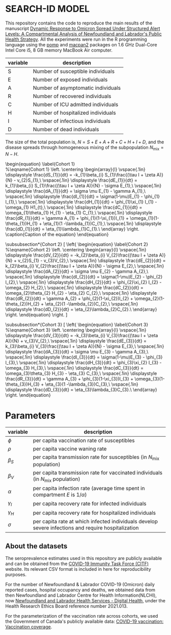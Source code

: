# SEARCH-ID MODEL

This repository contains the code to reproduce the main results of the manuscript [Dynamic Response to Omicron Spread Under Structured Alert Levels: A Compartmental Analysis of Newfoundland and Labrador's Public Health Strategy](https://). All the experiments were run in the R programming language using the [pomp](https://kingaa.github.io/pomp/install.html) and [macpan2](https://github.com/canmod/macpan2) packages on 1.6 GHz Dual-Core Intel Core i5, 8 GB memory MacBook Air computer.

| variable | description                        |
| -------- | ---------------------------------- |
| S        | Number of susceptible individuals  |
| E        | Number of exposed individuals      |
| A        | Number of asymptomatic individuals |
| R        | Number of recovered individuals    |
| C        | Number of ICU admitted individuals |
| H        | Number of hospitalized individuals |
| I        | Number of infectious individuals   |
| D        | Number of dead individuals         |


The size of the total population is,  $N = S + E + A  + R + C + H + I + D$, and the disease spreads through homogeneous mixing of the subpopulation $N_{\text{mix}}=N -H$.

\begin{equation} \label{Cohort 1} \
    %\eqname{Cohort 1} 
    \left.
    \centering
    \begin{array}{l}
    \vspace{.1in}
    \displaystyle \frac{dS_{1}}{dt} = -k_{1}\beta_{i} S_{1}\frac{(\tau I + \zeta A)}{N} - v_{2}S_{1},\\
    \vspace{.1in}
    \displaystyle \frac{dE_{1}}{dt} = k_{1}\beta_{i} S_{1}\frac{(\tau I + \zeta A)}{N} - \sigma E_{1},\\
    \vspace{.1in}
    \displaystyle \frac{dA_{1}}{dt} = \sigma \mu E_{1} - \gamma A_{1},\\
    \vspace{.1in}
    \displaystyle \frac{dI_{1}}{dt} = \sigma(1-\mu)E_{1} - \phi_{1} I_{1},\\
    \vspace{.1in}
    \displaystyle \frac{dH_{1}}{dt} = \phi_{1}\xi_{1} I_{1} - \omega_{1} H1_{t},\\
    \vspace{.1in}
    \displaystyle \frac{dC_{1}}{dt} = \omega_{1}\theta_{1} H_{1} - \eta_{1} C_{1},\\
    \vspace{.1in}
    \displaystyle \frac{dR_{1}}{dt} = \gamma A_{1} + \phi_{1}(1-\xi_{1})I_{1} + \omega_{1}(1-\theta_{1})H_{1} + \eta_{1}(1 -\lambda_{1})C_{1},\\
    \vspace{.1in}
    \displaystyle \frac{dD_{1}}{dt} = \eta_{1}\lambda_{1}C_{1}.\\
    \end{array}
    \right.
    \caption{Caption of the equation}
\end{equation}

\subsubsection*{Cohort 2}
\[
\left\{
\begin{equation} \label{Cohort 2} 
    %\eqname{Cohort 2}
    \left.
    \centering
    \begin{array}{l}
    \vspace{.1in}
    \displaystyle \frac{dV_{2}}{dt} = -k_{2}\beta_{i} V_{2}\frac{(\tau I + \zeta A)}{N} + v_{2}S_{1} - v_{3}V_{2},\\
    \vspace{.1in}
    \displaystyle \frac{dE_{2}}{dt} = k_{2}\beta_{i} V_{2}\frac{(\tau I + \zeta A)}{N} - \sigma E_{2},\\
    \vspace{.1in}
    \displaystyle \frac{dA_{2}}{dt} = \sigma \mu E_{2} - \gamma A_{2},\\
    \vspace{.1in}
    \displaystyle \frac{dI_{2}}{dt} = \sigma(1-\mu)E_{2} - \phi_{2} I_{2},\\
    \vspace{.1in}
    \displaystyle \frac{dH_{2}}{dt} = \phi_{2}\xi_{2} I_{2} - \omega_{2} H_{2},\\
    \vspace{.1in}
    \displaystyle \frac{dC_{2}}{dt} = \omega_{2}\theta_{2} H_{2} - \eta_{2} C_{2},\\
    \vspace{.1in}
    \displaystyle \frac{dR_{2}}{dt} = \gamma A_{2} + \phi_{2}(1-\xi_{2})I_{2} + \omega_{2}(1-\theta_{2})H_{2} + \eta_{2}(1 -\lambda_{2})C_{2},\\
    \vspace{.1in}
    \displaystyle \frac{dD_{2}}{dt} = \eta_{2}\lambda_{2}C_{2}.\\
    \end{array}
    \right.
\end{equation}
\right.
\]

\subsubsection*{Cohort 3}
\[
\left\{
\begin{equation} \label{Cohort 3} 
    %\eqname{Cohort 3}
    \left.
    \centering
    \begin{array}{l}
    \vspace{.1in}
    \displaystyle \frac{dV_{3}}{dt} = -k_{3}\beta_{i} V_{3}\frac{(\tau I + \zeta A)}{N} + v_{3}V_{2},\\
    \vspace{.1in}
    \displaystyle \frac{dE_{3}}{dt} = k_{3}\beta_{i} V_{3}\frac{(\tau I + \zeta A)}{N} - \sigma E_{3},\\
    \vspace{.1in}
    \displaystyle \frac{dA_{3}}{dt} = \sigma \mu E_{3} - \gamma A_{3},\\
    \vspace{.1in}
    \displaystyle \frac{dI_{3}}{dt} = \sigma(1-\mu)E_{3} - \phi_{3} I_{3},\\
    \vspace{.1in}
    \displaystyle \frac{dH_{3}}{dt} = \phi_{3}\xi_{2} I_{3} - \omega_{3} H_{3},\\
    \vspace{.1in}
    \displaystyle \frac{dC_{3}}{dt} = \omega_{3}\theta_{3} H_{3} - \eta_{3} C_{3},\\
    \vspace{.1in}
    \displaystyle \frac{dR_{3}}{dt} = \gamma A_{3} + \phi_{3}(1-\xi_{3})I_{3} + \omega_{3}(1-\theta_{3})H_{3} + \eta_{3}(1 -\lambda_{3})C_{3},\\
    \vspace{.1in}
    \displaystyle \frac{dD_{3}}{dt} = \eta_{3}\lambda_{3}C_{3}.\\
    \end{array}
    \right.
\end{equation}



# Parameters

| variable   | description                                                                                         |
| ---------- | --------------------------------------------------------------------------------------------------- |
| $\phi$     | per capita vaccination rate of susceptibles                                                         |
| $\rho$     | per capita vaccine waning rate                                                                      |
| $\beta_S$  | per capita transmission rate for susceptibles (in $N_{\text{mix}}$ population)                      |
| $\beta_V$  | per capita transmission rate for vaccinated individuals (in $N_{\text{mix}}$ population)            |
| $\alpha$   | per capita infection rate (average time spent in compartment $E$ is $1/\alpha$)                     |
| $\gamma_I$ | per capita recovery rate for infected  individuals                                                  |
| $\gamma_H$ | per capita recovery rate for hospitalized individuals                                               |
| $\sigma$   | per capita rate at which infected individuals develop severe infections and require hospitalization |



## About the datasets
The seroprevalence estimates used in this repository are publicly available and can be obtained from the [COVID-19 Immunity Task Force (CITF)](https://www.covid19immunitytaskforce.ca/seroprevalence-in-canada/) website. Its relevant CSV format is included in here for reproducibility purposes.

For the number of Newfoundland & Labrador COVID-19 (Omicron) daily reported cases, hospital occupancy and deaths, we obtained data from then Newfoundland and Labrador Centre for Health Information(NLCHI), now [Newfoundland and Labrador Health Services - Digital Health](https://nlhealthservices.ca/), under the Health Research Ethics Board reference number 2021.013.

For the parameterization of the vaccination rate across cohorts, we used the Government of Canada's publicly available data: [COVID-19 vaccination: Vaccination coverage](https://health-infobase.canada.ca/covid-19/vaccination-coverage/).

